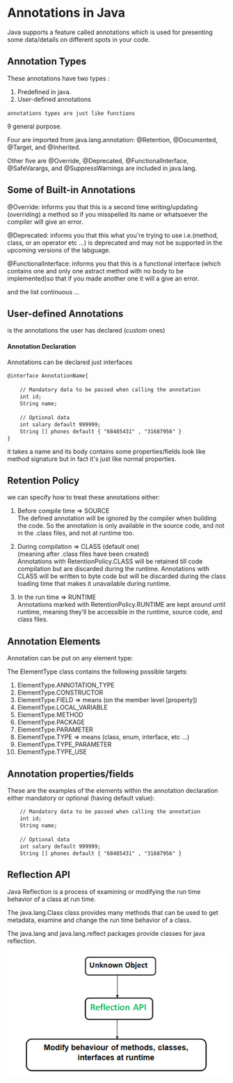 # Annotations in Java

Java supports a feature called annotations which is used for presenting some data/details on different spots in your code.

## Annotation Types

These annotations have two types :
1. Predefined in java.
2. User-defined annotations

`annotations types are just like functions`

9 general purpose.

Four are imported from java.lang.annotation: 
@Retention, @Documented, @Target, and @Inherited. 

Other five are
@Override, @Deprecated, @FunctionalInterface, @SafeVarargs, and @SuppressWarnings are included in java.lang.

## Some of Built-in Annotations


@Override: 
informs you that this is a second time writing/updating (overriding) a method so if you misspelled its name or whatsoever the compiler will give an error.

@Deprecated:
informs you that this what you're trying to use i.e.(method, class, or an operator etc ...) is deprecated and may not be supported in the upcoming versions of the labguage.

@FunctionalInterface:
informs you that this is a functional interface (which contains one and only one astract method with no body to be implemented)so that if you made another one it will a give an error.

and the list continuous ...

## User-defined Annotations

is the annotations the user has declared (custom ones)

#### Annotation Declaration

Annotations can be declared just interfaces

```
@interface AnnotationName{
    
    // Mandatory data to be passed when calling the annotation
    int id;
    String name;

    // Optional data
    int salary default 999999;
    String [] phones default { "68485431" , "31687956" }
}
```

it takes a name and its body contains some properties/fields look like method signature but in fact it's just like normal properties.

## Retention Policy

we can specify how to treat these annotations either:
1. Before compile time => SOURCE  
The defined annotation will be ignored by the compiler when building the code. So the annotation is only available in the source code, and not in the .class files, and not at runtime too.
2. During compilation => CLASS (default one)  
(meaning after .class files have been created)  
Annotations with RetentionPolicy.CLASS will be retained till code compilation but are discarded during the runtime. Annotations with CLASS will be written to byte code but will be discarded during the class loading time that makes it unavailable during runtime.

3. In the run time  => RUNTIME  
Annotations marked with RetentionPolicy.RUNTIME are kept around until runtime, meaning they’ll be accessible in the runtime, source code, and class files.

## Annotation Elements

Annotation can be put on any element type:

The ElementType class contains the following possible targets:

1. ElementType.ANNOTATION_TYPE
2. ElementType.CONSTRUCTOR
3. ElementType.FIELD           => means (on the member level [property])
4. ElementType.LOCAL_VARIABLE
5. ElementType.METHOD
6. ElementType.PACKAGE
7. ElementType.PARAMETER
8. ElementType.TYPE        => means (class, enum, interface, etc ...)
9. ElementType.TYPE_PARAMETER
10. ElementType.TYPE_USE


## Annotation properties/fields

These are the examples of the elements within the annotation declaration either mandatory or optional (having default value):

```
    // Mandatory data to be passed when calling the annotation
    int id;
    String name;

    // Optional data
    int salary default 999999;
    String [] phones default { "68485431" , "31687956" }
```

## Reflection API

Java Reflection is a process of examining or modifying the run time behavior of a class at run time.

The java.lang.Class class provides many methods that can be used to get metadata, examine and change the run time behavior of a class.

The java.lang and java.lang.reflect packages provide classes for java reflection.

![Alt text](image.png)

